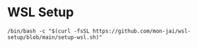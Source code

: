 # WSL Setup

```
/bin/bash -c "$(curl -fsSL https://github.com/mon-jai/wsl-setup/blob/main/setup-wsl.sh)"
```
